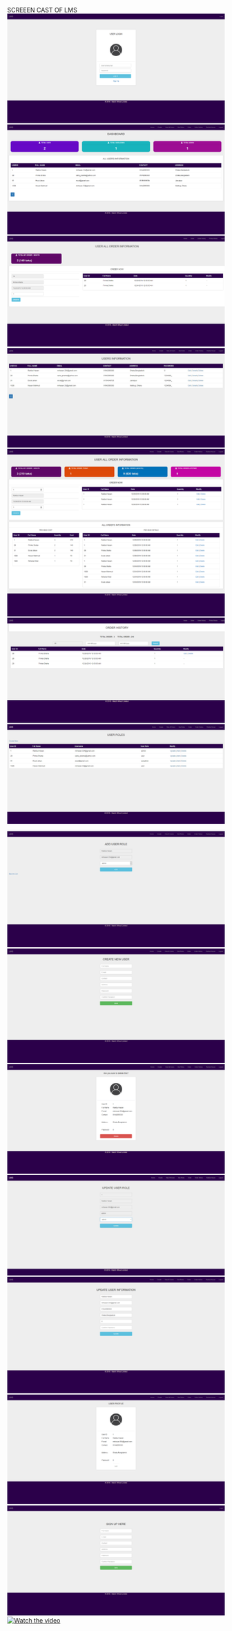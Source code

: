 SCREEEN CAST OF LMS
![Alt Text](https://github.com/Mr-Rakib/ASP.NET-PROJECTS/blob/master/LMS/Screen%20Cast/1%20Log%20In.png?raw=true)
![Alt Text](https://github.com/Mr-Rakib/ASP.NET-PROJECTS/blob/master/LMS/Screen%20Cast/2%20Dashboard(Admin-SubAdmin).png?raw=true)
![Alt Text](https://github.com/Mr-Rakib/ASP.NET-PROJECTS/blob/master/LMS/Screen%20Cast/2.1%20User%20Dashboard.png?raw=true)
![Alt Text](https://github.com/Mr-Rakib/ASP.NET-PROJECTS/blob/master/LMS/Screen%20Cast/3%20View%20All%20User.JPG?raw=true)
![Alt Text](https://github.com/Mr-Rakib/ASP.NET-PROJECTS/blob/master/LMS/Screen%20Cast/5%20Order.png?raw=true)
![Alt Text](https://github.com/Mr-Rakib/ASP.NET-PROJECTS/blob/master/LMS/Screen%20Cast/6%20Lunch%20Order%20History%20-%20User.png?raw=true)
![Alt Text](https://github.com/Mr-Rakib/ASP.NET-PROJECTS/blob/master/LMS/Screen%20Cast/4%20See%20Users%20Role.JPG?raw=true)

![Alt Text](https://github.com/Mr-Rakib/ASP.NET-PROJECTS/blob/master/LMS/Screen%20Cast/Add%20Role.png?raw=true)
![Alt Text](https://github.com/Mr-Rakib/ASP.NET-PROJECTS/blob/master/LMS/Screen%20Cast/Create%20User.png?raw=true)
![Alt Text](https://github.com/Mr-Rakib/ASP.NET-PROJECTS/blob/master/LMS/Screen%20Cast/Delete%20User.png?raw=true)
![Alt Text](https://github.com/Mr-Rakib/ASP.NET-PROJECTS/blob/master/LMS/Screen%20Cast/Update%20Role.JPG?raw=true)
![Alt Text](https://github.com/Mr-Rakib/ASP.NET-PROJECTS/blob/master/LMS/Screen%20Cast/Update%20User.png?raw=true)
![Alt Text](https://github.com/Mr-Rakib/ASP.NET-PROJECTS/blob/master/LMS/Screen%20Cast/User%20Profile.png?raw=true)
![Alt Text](https://github.com/Mr-Rakib/ASP.NET-PROJECTS/blob/master/LMS/Screen%20Cast/z%20Sign%20Up.png?raw=true)
[![Watch the video](https://img.youtube.com/vi/T-D1KVIuvjA/maxresdefault.jpg)](https://youtu.be/T-D1KVIuvjA)
